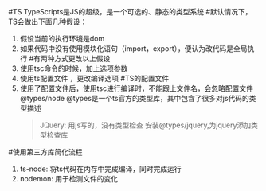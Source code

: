 #TS
TypeScripts是JS的超级，是一个可选的、静态的类型系统
#默认情况下，TS会做出下面几种假设：
1. 假设当前的执行环境是dom
2. 如果代码中没有使用模块化语句（import，export），便认为改代码是全局执行
#有两种方式更改以上假设
1. 使用tsc命令的时候，加上选项参数
2. 使用ts配置文件 ，更改编译选项
#TS的配置文件
1. 使用了配置文件后，使用tsc进行编译时，不能跟上文件名，会忽略配置文件\
    @types/node
    @types是一个ts官方的类型库，其中包含了很多对js代码的类型描述
    > JQuery: 用js写的，没有类型检查
    > 安装@types/jquery,为jquery添加类型检查库

#使用第三方库简化流程
1. ts-node: 将ts代码在内存中完成编译，同时完成运行
1. nodemon: 用于检测文件的变化